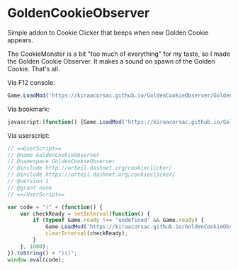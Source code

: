 # GoldenCookieObserver
Simple addon to Cookie Clicker that beeps when new Golden Cookie appears.

The CookieMonster is a bit "too much of everything" for my taste, so I made the Golden Cookie Observer. It makes a sound on spawn of the Golden Cookie. That's all.

Via F12 console:
```javascript
Game.LoadMod('https://kiraacorsac.github.io/GoldenCookieObserver/GoldenCookieObserver.js');
```

Via bookmark:
```javascript
javascript:(function() {Game.LoadMod('https://kiraacorsac.github.io/GoldenCookieObserver/GoldenCookieObserver.js'); }());
```

Via userscript:
```javascript
// ==UserScript==
// @name GoldenCookieObserver
// @namespace GoldenCookieObserver
// @include http://orteil.dashnet.org/cookieclicker/
// @include https://orteil.dashnet.org/cookieclicker/
// @version 1
// @grant none
// ==/UserScript==

var code = "(" + (function() {
    var checkReady = setInterval(function() {
        if (typeof Game.ready !== 'undefined' && Game.ready) {
            Game.LoadMod('https://kiraacorsac.github.io/GoldenCookieObserver/GoldenCookieObserver.js');
            clearInterval(checkReady);
        }
    }, 1000);
}).toString() + ")()";
window.eval(code);
```

